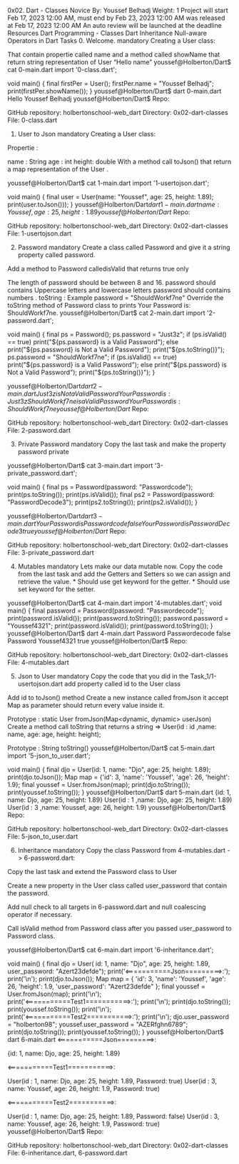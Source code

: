 0x02. Dart - Classes
 Novice
 By: Youssef Belhadj
 Weight: 1
 Project will start Feb 17, 2023 12:00 AM, must end by Feb 23, 2023 12:00 AM
 was released at Feb 17, 2023 12:00 AM
 An auto review will be launched at the deadline
Resources
Dart Programming - Classes
Dart Inheritance
Null-aware Operators in Dart
Tasks
0. Welcome.
mandatory
Creating a User class:

That contain propertie called name
and a method called showName that return string representation of User “Hello name”
youssef@Holberton/Dart$ cat 0-main.dart
import '0-class.dart';

void main() {
  final firstPer = User();
  firstPer.name = "Youssef Belhadj";
  print(firstPer.showName());
}
youssef@Holberton/Dart$ dart  0-main.dart
Hello Youssef Belhadj
youssef@Holberton/Dart$
Repo:

GitHub repository: holbertonschool-web_dart
Directory: 0x02-dart-classes
File: 0-class.dart
  
1. User to Json
mandatory
Creating a User class:

Propertie :

name : String
age : int
height: double
With a method call toJson() that return a map representation of the User .

youssef@Holberton/Dart$ cat 1-main.dart
import '1-usertojson.dart';

void main() {
  final user = User(name: "Youssef", age: 25, height: 1.89);
print(user.toJson()));
}
youssef@Holberton/Dart$dart 1-main.dart
{name: Youssef, age: 25, height: 1.89}
youssef@Holberton/Dart$
Repo:

GitHub repository: holbertonschool-web_dart
Directory: 0x02-dart-classes
File: 1-usertojson.dart
  
2. Password
mandatory
Create a class called Password and give it a string property called password.

Add a method to Password calledisValid that returns true only

The length of password should be between 8 and 16.
password should contains Uppercase letters and lowercase letters
password should contains numbers .
toString :
Example password = "ShouldWorkf7ne"
Override the toString method of Password class to prints Your Password is: ShouldWorkf7ne.
youssef@Holberton/Dart$ cat 2-main.dart
import '2-password.dart';

void main() {
  final ps = Password();
  ps.password = "Just3z";
  if (ps.isValid() == true)
    print("${ps.password} is a Valid Password");
  else
    print("${ps.password} is Not a Valid Password");
  print("${ps.toString()}");
  ps.password = "ShouldWorkf7ne";
  if (ps.isValid() == true)
    print("${ps.password} is a Valid Password");
  else
    print("${ps.password} is Not a Valid Password");
  print("${ps.toString()}");
}

youssef@Holberton/Dart$dart 2-main.dart
Just3z is Not a Valid Password
Your Password is: Just3z
ShouldWorkf7ne is a Valid Password
Your Password is: ShouldWorkf7ne
youssef@Holberton/Dart$
Repo:

GitHub repository: holbertonschool-web_dart
Directory: 0x02-dart-classes
File: 2-password.dart
  
3. Private Password
mandatory
Copy the last task and make the property password private

youssef@Holberton/Dart$ cat 3-main.dart
import '3-private_password.dart';

void main() {
  final ps = Password(password: "Passwordcode");
  print(ps.toString());
  print(ps.isValid());
  final ps2 = Password(password: "PasswordDecode3");
  print(ps2.toString());
  print(ps2.isValid());
}

youssef@Holberton/Dart$dart 3-main.dart
Your Password is Passwordcode
false
Your Password is PasswordDecode3
true
youssef@Holberton/Dart$
Repo:

GitHub repository: holbertonschool-web_dart
Directory: 0x02-dart-classes
File: 3-private_password.dart
  
4. Mutables
mandatory
Lets make our data mutable now. Copy the code from the last task and add the Getters and Setters so we can assign and retrieve the value. * Should use get keyword for the getter. * Should use set keyword for the setter.

youssef@Holberton/Dart$ cat 4-main.dart
import '4-mutables.dart';
void main() {
  final password = Password(password: "Passwordecode");
  print(password.isValid());
  print(password.toString());
  password.password = "Youssef4321";
  print(password.isValid());
  print(password.toString());
}
youssef@Holberton/Dart$ dart 4-main.dart
Password Passwordecode
false
Password Youssef4321
true
youssef@Holberton/Dart$
Repo:

GitHub repository: holbertonschool-web_dart
Directory: 0x02-dart-classes
File: 4-mutables.dart
  
5. Json to User
mandatory
Copy the code that you did in the Task_1/1-usertojson.dart add property called id to the User class

Add id to toJson() method
Create a new instance called fromJson it accept Map as parameter should return every value inside it.

Prototype :
static User fromJson(Map<dynamic, dynamic> userJson)
Create a method call toString that returns a string => User(id : id ,name: name, age: age, height: height);

Prototype :
String toString()
youssef@Holberton/Dart$ cat 5-main.dart
import '5-json_to_user.dart';

void main() {
  final djo = User(id: 1, name: "Djo", age: 25, height: 1.89);
    print(djo.toJson());
  Map map = {'id': 3, 'name': 'Youssef', 'age': 26, 'height': 1.9};
  final youssef = User.fromJson(map);
  print(djo.toString());
  print(youssef.toString());
}
youssef@Holberton/Dart$ dart 5-main.dart 
{id: 1, name: Djo, age: 25, height: 1.89}
User(id : 1 ,name: Djo,  age: 25, height: 1.89)
User(id : 3 ,name: Youssef,  age: 26, height: 1.9)
youssef@Holberton/Dart$
Repo:

GitHub repository: holbertonschool-web_dart
Directory: 0x02-dart-classes
File: 5-json_to_user.dart
  
6. Inheritance
mandatory
Copy the class Password from 4-mutables.dart -> 6-password.dart:

Copy the last task and extend the Password class to User

Create a new property in the User class called user_password that contain the password.

Add null check to all targets in 6-password.dart and null coalescing operator if necessary.

Call isValid method from Password class after you passed user_password to Password class.

youssef@Holberton/Dart$ cat 6-main.dart
import '6-inheritance.dart';

void main() {
  final djo = User(
      id: 1, name: "Djo", age: 25, height: 1.89, user_password: "Azert23defde");
  print('<===========Json=========>:');
  print('\n');
  print(djo.toJson());
  Map map = {
    'id': 3,
    'name': 'Youssef',
    'age': 26,
    'height': 1.9,
    'user_password': "Azert23defde"
  };
  final youssef = User.fromJson(map);
  print('\n');
  print('<===========Test1===========>:');
  print('\n');
  print(djo.toString());
  print(youssef.toString());
  print('\n');
  print('<===========Test2===========>:');
  print('\n');
  djo.user_password = "holberton98";
  youssef.user_password = "AZERfghn6789";
  print(djo.toString());
  print(youssef.toString());
}
youssef@Holberton/Dart$ dart 6-main.dart
<===========Json=========>:


{id: 1, name: Djo, age: 25, height: 1.89}


<===========Test1===========>:


User(id : 1, name: Djo, age: 25, height: 1.89, Password: true)
User(id : 3, name: Youssef, age: 26, height: 1.9, Password: true)


<===========Test2===========>:


User(id : 1, name: Djo, age: 25, height: 1.89, Password: false)
User(id : 3, name: Youssef, age: 26, height: 1.9, Password: true)
youssef@Holberton/Dart$
Repo:

GitHub repository: holbertonschool-web_dart
Directory: 0x02-dart-classes
File: 6-inheritance.dart, 6-password.dart
